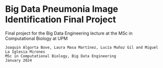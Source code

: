 # Big Data Pneumonia Image Identification Final Project
Final project for the Big Data Engineering lecture at the MSc in Computational Biology at UPM

```
Joaquin Algorta Bove, Laura Masa Martínez, Lucía Muñoz Gil and Miguel La Iglesia Mirones
MSc in Computational Biology, Big Data Engineering
January 2024
```
